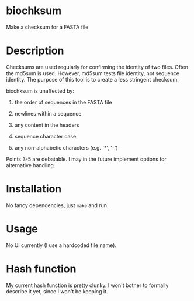 # biochksum

Make a checksum for a FASTA file

# Description

Checksums are used regularly for confirming the identity of two files.
Often the md5sum is used. However, md5sum tests file identity, not
sequence identity. The purpose of this tool is to create a less stringent
checksum.

biochksum is unaffected by:

 1. the order of sequences in the FASTA file

 2. newlines within a sequence

 3. any content in the headers

 4. sequence character case

 5. any non-alphabetic characters (e.g. '*', '-')

Points 3-5 are debatable. I may in the future implement options for
alternative handling.

# Installation

No fancy dependencies, just `make` and run.

# Usage

No UI currently (I use a hardcoded file name).

# Hash function

My current hash function is pretty clunky. I won't bother to formally
describe it yet, since I won't be keeping it.

